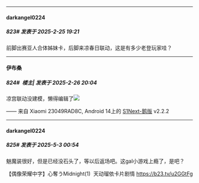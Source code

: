 ﻿
*****

####  darkangel0224  
##### 823#       发表于 2025-2-25 19:21

前脚出赛亚人合体姊妹卡，后脚来凉春日联动，这是有多少老登玩家哇？


*****

####  伊布桑  
##### 824#         楼主| 发表于 2025-2-26 20:04

凉宫联动没建模，懒得编辑了<img src="https://static.saraba1st.com/image/smiley/face2017/218.png" referrerpolicy="no-referrer">

—— 来自 Xiaomi 23049RAD8C, Android 14上的 [S1Next-鹅版](https://github.com/ykrank/S1-Next/releases) v2.2.2

*****

####  darkangel0224  
##### 825#       发表于 2025-5-3 00:54

魅魔装很好，但是已经没石头了，等以后返场吧。这gal小游戏上瘾了，是吧？

【偶像荣耀中字】心奪うMidnight(1)  天动瑠依卡片剧情 https://b23.tv/u2GGtFg


